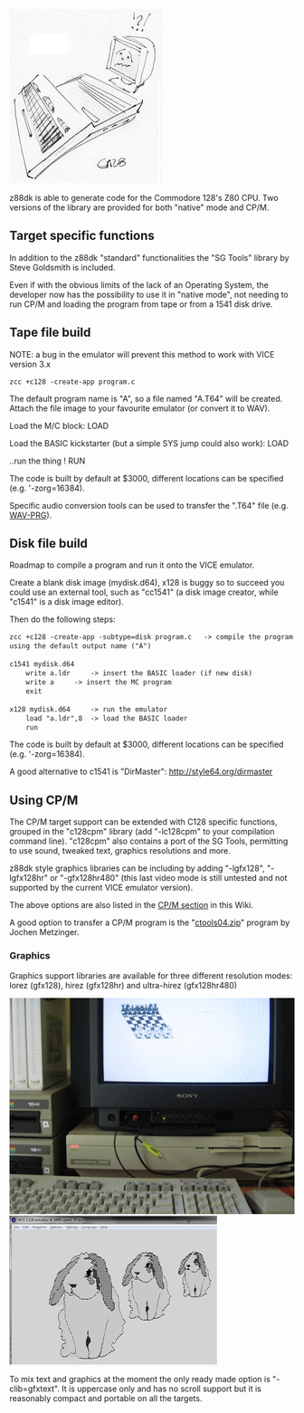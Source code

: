 
![](images/platform/c128b.jpg)

z88dk is able to generate code for the Commodore 128's Z80 CPU.
Two versions of the library are provided for both "native" mode and CP/M.



## Target specific functions

In addition to the z88dk "standard" functionalities the "SG Tools" library by Steve Goldsmith is included.

Even if with the obvious limits of the lack of an Operating System, the developer now has the possibility to use it in "native mode", not needing to run CP/M and loading the program from tape or from a 1541 disk drive.


## Tape file build

NOTE: a bug in the emulator will prevent this method to work with VICE version 3.x 

	zcc +c128 -create-app program.c

The default program name is "A", so a file named "A.T64" will be created.
Attach the file image to your favourite emulator (or convert it to WAV).

Load the M/C block:
	LOAD

Load the BASIC kickstarter (but a simple SYS jump could also work):
	LOAD

..run the thing !
	RUN

The code is built by default at $3000, different locations can be specified (e.g. '-zorg=16384).

Specific audio conversion tools can be used to transfer the ".T64" file (e.g. [WAV-PRG](https://sourceforge.net/projects/wav-prg/)).


## Disk file build

Roadmap to compile a program and run it onto the VICE emulator.

Create a blank disk image (mydisk.d64), x128 is buggy so to succeed you could use an external tool, such as "cc1541" (a disk image creator, while "c1541" is a disk image editor).

Then do the following steps:

	zcc +c128 -create-app -subtype=disk program.c 	-> compile the program using the default output name ("A")
	
	c1541 mydisk.d64
		write a.ldr 	-> insert the BASIC loader (if new disk)
		write a 	-> insert the MC program
		exit

	x128 mydisk.d64 	-> run the emulator
		load "a.ldr",8 	-> load the BASIC loader
		run


The code is built by default at $3000, different locations can be specified (e.g. '-zorg=16384).

A good alternative to c1541 is "DirMaster":  http://style64.org/dirmaster

## Using CP/M

The CP/M target support can be extended with C128 specific functions, grouped in the "c128cpm" library (add "-lc128cpm" to your compilation command line).   "c128cpm" also contains a port of the SG Tools, permitting to use sound, tweaked text, graphics resolutions and more.

z88dk style graphics libraries can be including by adding "-lgfx128", "-lgfx128hr" or "-gfx128hr480" (this last video mode is still untested and not supported by the current VICE emulator version).

The above options are also listed in the [CP/M section](Platform---CPM#hardware-specific-extensions) in this Wiki.

A good option to transfer a CP/M program is the "[ctools04.zip](http://zimmers.net/anonftp/pub/cbm/crossplatform/converters/unix/ctools04.zip)" program by Jochen Metzinger.


### Graphics

Graphics support libraries are available for three different resolution modes:  lorez (gfx128), hirez (gfx128hr) and ultra-hirez (gfx128hr480)

![](images/platform/c128chess.jpg) ![](images/platform/c128rabbit.png)

To mix text and graphics at the moment the only ready made option is "-clib=gfxtext". 
It is uppercase only and has no scroll support but it is reasonably compact and portable on all the targets.

